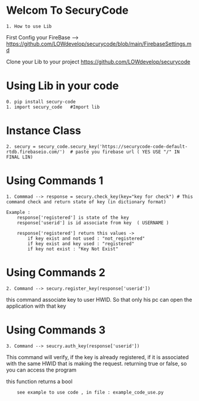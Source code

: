 # Welcom To SecuryCode

    1. How to use Lib

First Config your FireBase --> https://github.com/LOWdevelop/securycode/blob/main/FirebaseSettings.md

Clone your Lib to your project https://github.com/LOWdevelop/securycode

# Using Lib in your code
    0. pip install secury-code
    1. import secury_code   #Import lib
    
# Instance Class
    2. secury = secury_code.secury_key('https://securycode-code-default-rtdb.firebaseio.com/')  # paste you firebase url ( YES USE "/" IN FINAL LIN)

# Using Commands 1
   
    1. Commmad --> response = secury.check_key(key="key for check") # This command check and return state of key (in dictionary format)
 
    Example :  
        response['registered'] is state of the key
        response['userid'] is id associate from key  ( USERNAME )
        
        response['registered'] return this values ->
            if key exist and not used : "not_registered"
            if key exist and key used : "registered"
            if key not exist : "Key Not Exist"
    
       
# Using Commands 2
    2. Command --> secury.register_key(response['userid'])
this command associate key to user HWID.
So that only his pc can open the application with that key

# Using Commands 3
    3. Command --> seucry.auth_key(response['userid'])
This command will verify, if the key is already registered, if it is associated with the same HWID that is making the request.
returning true or false, so you can access the program

this function returns a bool


        see example to use code , in file : example_code_use.py
